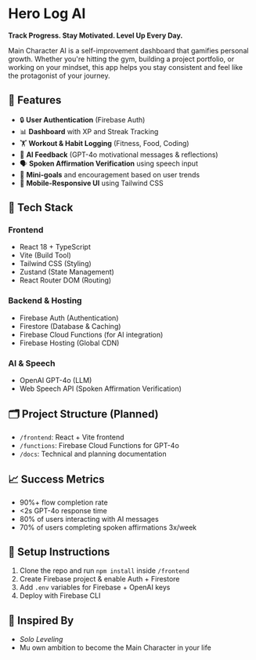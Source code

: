 
# Hero Log AI

**Track Progress. Stay Motivated. Level Up Every Day.**

Main Character AI is a self-improvement dashboard that gamifies personal growth. Whether you're hitting the gym, building a project portfolio, or working on your mindset, this app helps you stay consistent and feel like the protagonist of your journey.

## 🚀 Features

* 🔒 **User Authentication** (Firebase Auth)
* 📊 **Dashboard** with XP and Streak Tracking
* 🏋️ **Workout & Habit Logging** (Fitness, Food, Coding)
* 🧠 **AI Feedback** (GPT-4o motivational messages & reflections)
* 🗣️ **Spoken Affirmation Verification** using speech input
* 🎯 **Mini-goals** and encouragement based on user trends
* 📱 **Mobile-Responsive UI** using Tailwind CSS

## 🧱 Tech Stack

### Frontend

* React 18 + TypeScript
* Vite (Build Tool)
* Tailwind CSS (Styling)
* Zustand (State Management)
* React Router DOM (Routing)

### Backend & Hosting

* Firebase Auth (Authentication)
* Firestore (Database & Caching)
* Firebase Cloud Functions (for AI integration)
* Firebase Hosting (Global CDN)

### AI & Speech

* OpenAI GPT-4o (LLM)
* Web Speech API (Spoken Affirmation Verification)

## 🗂️ Project Structure (Planned)

* `/frontend`: React + Vite frontend
* `/functions`: Firebase Cloud Functions for GPT-4o
* `/docs`: Technical and planning documentation

## 📈 Success Metrics

* 90%+ flow completion rate
* <2s GPT-4o response time
* 80% of users interacting with AI messages
* 70% of users completing spoken affirmations 3x/week

## 🔧 Setup Instructions

1. Clone the repo and run `npm install` inside `/frontend`
2. Create Firebase project & enable Auth + Firestore
3. Add `.env` variables for Firebase + OpenAI keys
4. Deploy with Firebase CLI

## 🧠 Inspired By

* *Solo Leveling*
* Mu own ambition to become the Main Character in your life
